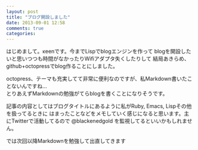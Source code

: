 ```yaml
---
layout: post
title: "ブログ開設しました"
date: 2013-09-01 12:58
comments: true
categories: 
---
```

はじめまして。κeenです。今までLispでblogエンジンを作って
blogを開設したいと思いつつも時間がなかったりWifiアダプタ失くしたりして
結局あきらめ、github+octopressでblog作ることにしました。
<!-- more -->
octopress、テーマも充実してて非常に便利なのですが、私Markdown書いたことないんですね…  
とりあえずMarkdownの勉強がてらblogを書くことになりそうです。

記事の内容としてはブログタイトルにあるように私がRuby, Emacs, Lispその他を扱ってるときに
はまったことなどをメモしていく感じになると思います。主にTwitterで活動してるので @blackenedgold
を監視してるといいかもしれません。

では次回以降Markdownを勉強して出直してきます
